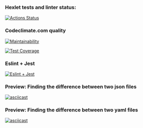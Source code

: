 ### Hexlet tests and linter status:
[![Actions Status](https://github.com/rastafary74/frontend-project-lvl2/workflows/hexlet-check/badge.svg)](https://github.com/rastafary74/frontend-project-lvl2/actions)

### Codeclimate.com quality
[![Maintainability](https://api.codeclimate.com/v1/badges/67b2bdfb4ccc942682ba/maintainability)](https://codeclimate.com/github/rastafary74/frontend-project-lvl2/maintainability)

[![Test Coverage](https://api.codeclimate.com/v1/badges/67b2bdfb4ccc942682ba/test_coverage)](https://codeclimate.com/github/rastafary74/frontend-project-lvl2/test_coverage)

### Eslint + Jest
[![Eslint + Jest](https://github.com/rastafary74/frontend-project-lvl2/workflows/eslint_jest/badge.svg)](https://github.com/rastafary74/frontend-project-lvl2/actions)

### Preview: Finding the difference between two json files
[![asciicast](https://asciinema.org/a/pxvL39NYY4Z0AYKlKEGSkx8er.svg)](https://asciinema.org/a/pxvL39NYY4Z0AYKlKEGSkx8er)

### Preview: Finding the difference between two yaml files
[![asciicast](https://asciinema.org/a/rPJYRRk5E8yEiZw3GHEsZ2l3b.svg)](https://asciinema.org/a/rPJYRRk5E8yEiZw3GHEsZ2l3b)
